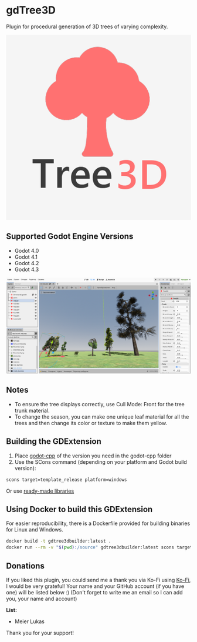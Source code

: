 # gdTree3D
Plugin for procedural generation of 3D trees of varying complexity.

<img src="image/gdTree3D.png">

## Supported Godot Engine Versions
- Godot 4.0
- Godot 4.1
- Godot 4.2
- Godot 4.3

<img src="image/preview.png">

## Notes
- To ensure the tree displays correctly, use Cull Mode: Front for the tree trunk material.
- To change the season, you can make one unique leaf material for all the trees and then change its color or texture to make them yellow.

## Building the GDExtension

1. Place [godot-cpp](https://github.com/godotengine/godot-cpp) of the version you need in the godot-cpp folder
2. Use the SCons command (depending on your platform and Godot build version):
```sh
scons target=template_release platform=windows
```
Or use [ready-made libraries](https://github.com/JekSun97/gdTree3D/releases)

## Using Docker to build this GDExtension

For easier reproducibility, there is a Dockerfile provided for building binaries for Linux and Windows.

```sh
docker build -t gdtree3dbuilder:latest .
docker run --rm -v "$(pwd):/source" gdtree3dbuilder:latest scons target=template_release arch=x86_64 platform=windows
```

## Donations
If you liked this plugin, you could send me a thank you via Ko-Fi using [Ko-Fi](https://ko-fi.com/jeksun), I would be very grateful!
Your name and your GitHub account (if you have one) will be listed below :)
(Don't forget to write me an email so I can add you, your name and account)

**List:**
- Meier Lukas

Thank you for your support!
